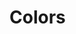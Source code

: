 # Colors

<dockit-css-showcases css-props-prefix="--msr-color" component-class="box" style-key="background-color"></dockit-css-showcases>